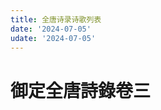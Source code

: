 ```yaml
---
title: 全唐诗录诗歌列表
date: '2024-07-05'
udate: '2024-07-05'
---
```

# 御定全唐詩錄卷三

<PoemList :list="poems" :authorMap="authorMap" />


<script setup>
const chapter = '卷三';
import poems from '/data/qtsl/卷三/poems.json'
import authorMap from '/data/qtsl/卷三/author.json'
</script>
